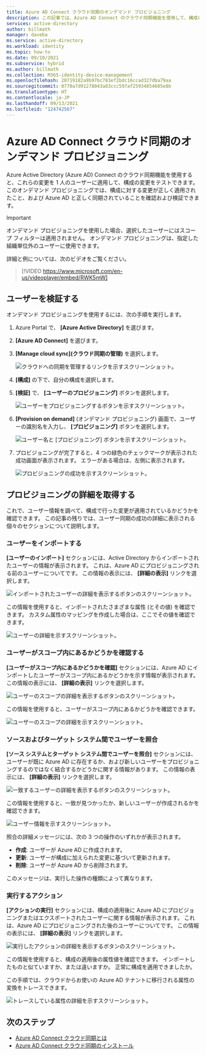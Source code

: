 ```yaml
---
title: Azure AD Connect クラウド同期のオンデマンド プロビジョニング
description: この記事では、Azure AD Connect のクラウド同期機能を使用して、構成の変更をテストする方法について説明します。
services: active-directory
author: billmath
manager: daveba
ms.service: active-directory
ms.workload: identity
ms.topic: how-to
ms.date: 09/10/2021
ms.subservice: hybrid
ms.author: billmath
ms.collection: M365-identity-device-management
ms.openlocfilehash: 20719182a9b97bc783ef2bdc16ccad327dba79aa
ms.sourcegitcommit: 0770a7d91278043a83ccc597af25934854605e8b
ms.translationtype: HT
ms.contentlocale: ja-JP
ms.lasthandoff: 09/13/2021
ms.locfileid: "124742567"
---
```

# <a name="on-demand-provisioning-in-azure-ad-connect-cloud-sync"></a>Azure AD Connect クラウド同期のオンデマンド プロビジョニング

Azure Active Directory (Azure AD) Connect のクラウド同期機能を使用すると、これらの変更を 1 人のユーザーに適用して、構成の変更をテストできます。 このオンデマンド プロビジョニングでは、構成に対する変更が正しく適用されたこと、および Azure AD と正しく同期されていることを確認および検証できます。  

> [!IMPORTANT] 
> オンデマンド プロビジョニングを使用した場合、選択したユーザーにはスコープ フィルターは適用されません。 オンデマンド プロビジョニングは、指定した組織単位外のユーザーに使用できます。

詳細と例については、次のビデオをご覧ください。

> [!VIDEO https://www.microsoft.com/en-us/videoplayer/embed/RWK5mW]

## <a name="validate-a-user"></a>ユーザーを検証する
オンデマンド プロビジョニングを使用するには、次の手順を実行します。

1.  Azure Portal で、 **[Azure Active Directory]** を選びます。
2.  **[Azure AD Connect]** を選びます。
3.  **[Manage cloud sync]\(クラウド同期の管理\)** を選択します。

    ![クラウドへの同期を管理するリンクを示すスクリーンショット。](media/how-to-install/install-6.png)
4. **[構成]** の下で、自分の構成を選択します。
5. **[検証]** で、 **[ユーザーのプロビジョニング]** ボタンを選択します。 

   ![ユーザーをプロビジョニングするボタンを示すスクリーンショット。](media/how-to-on-demand-provision/on-demand-2.png)

6. **[Provision on demand]** \(オンデマンド プロビジョニング\) 画面で、ユーザーの識別名を入力し、 **[プロビジョニング]** ボタンを選択します。  
 
   ![ユーザー名と [プロビジョニング] ボタンを示すスクリーンショット。](media/how-to-on-demand-provision/on-demand-3.png)
7. プロビジョニングが完了すると、4 つの緑色のチェックマークが表示された成功画面が表示されます。 エラーがある場合は、左側に表示されます。

   ![プロビジョニングの成功を示すスクリーンショット。](media/how-to-on-demand-provision/on-demand-4.png)

## <a name="get-details-about-provisioning"></a>プロビジョニングの詳細を取得する
これで、ユーザー情報を調べて、構成で行った変更が適用されているかどうかを確認できます。 この記事の残りでは、ユーザー同期の成功の詳細に表示される個々のセクションについて説明します。

### <a name="import-user"></a>ユーザーをインポートする
**[ユーザーのインポート]** セクションには、Active Directory からインポートされたユーザーの情報が表示されます。 これは、Azure AD にプロビジョニングされる前のユーザーについてです。 この情報の表示には、 **[詳細の表示]** リンクを選択します。

![インポートされたユーザーの詳細を表示するボタンのスクリーンショット。](media/how-to-on-demand-provision/on-demand-5.png)

この情報を使用すると、インポートされたさまざまな属性 (とその値) を確認できます。 カスタム属性のマッピングを作成した場合は、ここでその値を確認できます。

![ユーザーの詳細を示すスクリーンショット。](media/how-to-on-demand-provision/on-demand-6.png)

### <a name="determine-if-user-is-in-scope"></a>ユーザーがスコープ内にあるかどうかを確認する
**[ユーザーがスコープ内にあるかどうかを確認]** セクションには、Azure AD にインポートしたユーザーがスコープ内にあるかどうかを示す情報が表示されます。 この情報の表示には、 **[詳細の表示]** リンクを選択します。

![ユーザーのスコープの詳細を表示するボタンのスクリーンショット。](media/how-to-on-demand-provision/on-demand-7.png)

この情報を使用すると、ユーザーがスコープ内にあるかどうかを確認できます。

![ユーザーのスコープの詳細を示すスクリーンショット。](media/how-to-on-demand-provision/on-demand-10a.png)

### <a name="match-user-between-source-and-target-system"></a>ソースおよびターゲット システム間でユーザーを照合
**[ソース システムとターゲット システム間でユーザーを照合]** セクションには、ユーザーが既に Azure AD に存在するか、および新しいユーザーをプロビジョニングするのではなく結合するかどうかに関する情報があります。 この情報の表示には、 **[詳細の表示]** リンクを選択します。

![一致するユーザーの詳細を表示するボタンのスクリーンショット。](media/how-to-on-demand-provision/on-demand-8.png)

この情報を使用すると、一致が見つかったか、新しいユーザーが作成されるかを確認できます。

![ユーザー情報を示すスクリーンショット。](media/how-to-on-demand-provision/on-demand-11.png)

照合の詳細メッセージには、次の 3 つの操作のいずれかが表示されます。
- **作成**: ユーザーが Azure AD に作成されます。
- **更新**: ユーザーが構成に加えられた変更に基づいて更新されます。
- **削除**: ユーザーが Azure AD から削除されます。

このメッセージは、実行した操作の種類によって異なります。

### <a name="perform-action"></a>実行するアクション
**[アクションの実行]** セクションには、構成の適用後に Azure AD にプロビジョニングまたはエクスポートされたユーザーに関する情報が表示されます。 これは、Azure AD にプロビジョニングされた後のユーザーについてです。 この情報の表示には、 **[詳細の表示]** リンクを選択します。

![実行したアクションの詳細を表示するボタンのスクリーンショット。](media/how-to-on-demand-provision/on-demand-9.png)

この情報を使用すると、構成の適用後の属性値を確認できます。 インポートしたものと似ていますか、または違いますか。 正常に構成を適用できましたか。  

この手順では、クラウドからお使いの Azure AD テナントに移行される属性の変換をトレースできます。

![トレースしている属性の詳細を示すスクリーンショット。](media/how-to-on-demand-provision/on-demand-12.png)

## <a name="next-steps"></a>次のステップ 

- [Azure AD Connect クラウド同期とは](what-is-cloud-sync.md)
- [Azure AD Connect クラウド同期のインストール](how-to-install.md)
 